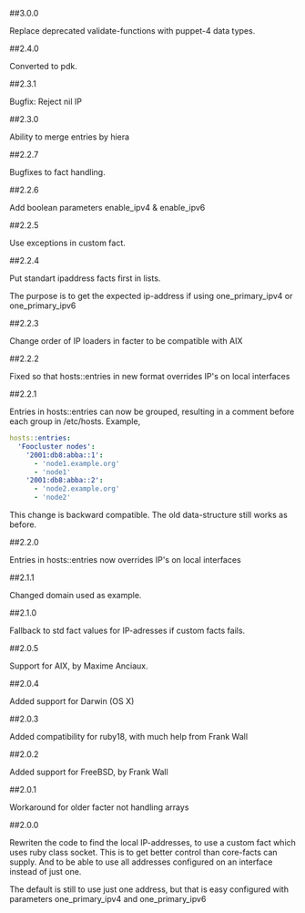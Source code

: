 ##3.0.0

Replace deprecated validate-functions with puppet-4 data types.

##2.4.0

Converted to pdk.

##2.3.1

Bugfix: Reject nil IP

##2.3.0

Ability to merge entries by hiera

##2.2.7

Bugfixes to fact handling.

##2.2.6

Add boolean parameters enable_ipv4 & enable_ipv6

##2.2.5

Use exceptions in custom fact.

##2.2.4

Put standart ipaddress facts first in lists.

The purpose is to get the expected ip-address if using
one_primary_ipv4 or one_primary_ipv6

##2.2.3

Change order of IP loaders in facter to be compatible with AIX

##2.2.2

Fixed so that hosts::entries in new format overrides IP's on local
interfaces

##2.2.1

Entries in hosts::entries can now be grouped, resulting in a comment
before each group in /etc/hosts. Example,

```yaml
hosts::entries:
  'Foocluster nodes':
    '2001:db8:abba::1':
      - 'node1.example.org'
      - 'node1'
    '2001:db8:abba::2':
      - 'node2.example.org'
      - 'node2'
```

This change is backward compatible. The old data-structure still works
as before.

##2.2.0

Entries in hosts::entries now overrides IP's on local interfaces

##2.1.1

Changed domain used as example.

##2.1.0

Fallback to std fact values for IP-adresses if custom facts fails.

##2.0.5

Support for AIX, by Maxime Anciaux.

##2.0.4

Added support for Darwin (OS X)

##2.0.3

Added compatibility for ruby18, with much help from Frank Wall

##2.0.2

Added support for FreeBSD, by Frank Wall

##2.0.1

Workaround for older facter not handling arrays

##2.0.0

Rewriten the code to find the local IP-addresses, to use a custom fact
which uses ruby class socket. This is to get better control than
core-facts can supply. And to be able to use all addresses configured
on an interface instead of just one.

The default is still to use just one address, but that is easy
configured with parameters one_primary_ipv4 and one_primary_ipv6
